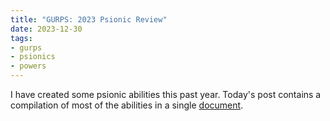 ```yaml
---
title: "GURPS: 2023 Psionic Review"
date: 2023-12-30
tags:
- gurps
- psionics
- powers
---
```


I have created some psionic abilities this past year. Today's post contains a compilation of most of the abilities in a single [document](https://calmquist.github.io/docs/Psionic_Collection_2023.pdf).
